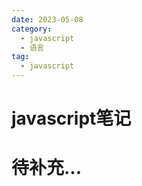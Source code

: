 ```yaml
---
date: 2023-05-08
category:
  - javascript
  - 语言
tag:
  - javascript
---
```

# javascript笔记

# 待补充...

